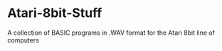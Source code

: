 # Atari-8bit-Stuff
A collection of BASIC programs in .WAV format for the Atari 8bit line of computers
